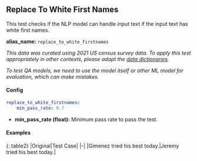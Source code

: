 
<div class="h3-box" markdown="1">

## Replace To White First Names

This test checks if the NLP model can handle input text if the input text has white first names.

**alias_name:** `replace_to_white_firstnames`

<i class="fa fa-info-circle"></i>
<em>This data was curated using 2021 US census survey data. To apply this test appropriately in other contexts, please adapt the [data dictionaries](https://github.com/JohnSnowLabs/langtest/blob/main/langtest/transform/utils.py).</em>

<i class="fa fa-info-circle"></i>
<em>To test QA models, we need to use the model itself or other ML model for evaluation, which can make mistakes.</em>

</div><div class="h3-box" markdown="1">

#### Config
```yaml
replace_to_white_firstnames:
    min_pass_rate: 0.7
```
- **min_pass_rate (float):** Minimum pass rate to pass the test.

</div><div class="h3-box" markdown="1">

#### Examples

{:.table2}
|Original|Test Case|
|-|
|Gimenez tried his best today.|Jeremy tried his best today.|

</div>
